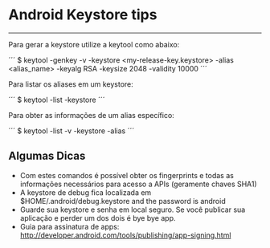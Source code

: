 # Android Keystore tips
-----------------------

Para gerar a keystore utilize a keytool como abaixo:

´´´ 
$ keytool -genkey -v -keystore <my-release-key.keystore>
-alias <alias_name> -keyalg RSA -keysize 2048 -validity 10000
´´´

Para listar os aliases em um keystore:

´´´
$ keytool -list -keystore <keystore name>
´´´

Para obter as informações de um alias específico:

´´´
$ keytool -list -v -keystore <keystore name> -alias <alias name>
´´´

## Algumas Dicas

* Com estes comandos é possível obter os fingerprints e todas as informações necessários para acesso a APIs (geramente chaves SHA1)
* A keystore de debug fica localizada em $HOME/.android/debug.keystore and the password is android
* Guarde sua keystore e senha em local seguro. Se você publicar sua aplicação e perder um dos dois é bye bye app.
* Guia para assinatura de apps: http://developer.android.com/tools/publishing/app-signing.html


